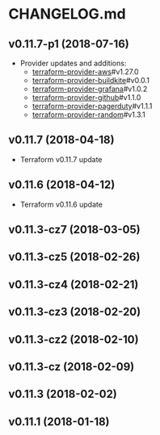 # CHANGELOG.md

## v0.11.7-p1 (2018-07-16)

- Provider updates and additions:
  - [terraform-provider-aws](https://github.com/terraform-providers/terraform-provider-aws)#v1.27.0
  - [terraform-provider-buildkite](https://github.com/cozero/terraform-provider-buildkite)#v0.0.1
  - [terraform-provider-grafana](https://github.com/terraform-providers/terraform-provider-grafana)#v1.0.2
  - [terraform-provider-github](https://github.com/terraform-providers/terraform-provider-github)#v1.1.0
  - [terraform-provider-pagerduty](https://github.com/terraform-providers/terraform-provider-pagerduty)#v1.1.1
  - [terraform-provider-random](https://github.com/terraform-providers/terraform-provider-random)#v1.3.1

## v0.11.7 (2018-04-18)

- Terraform v0.11.7 update

## v0.11.6 (2018-04-12)

- Terraform v0.11.6 update

## v0.11.3-cz7 (2018-03-05)

## v0.11.3-cz5 (2018-02-26)

## v0.11.3-cz4 (2018-02-21)

## v0.11.3-cz3 (2018-02-20)

## v0.11.3-cz2 (2018-02-10)

## v0.11.3-cz (2018-02-09)

## v0.11.3 (2018-02-02)

## v0.11.1 (2018-01-18)
